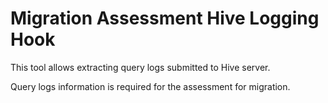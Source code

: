 # Migration Assessment Hive Logging Hook

This tool allows extracting query logs submitted to Hive server.

Query logs information is required for the assessment for migration.

